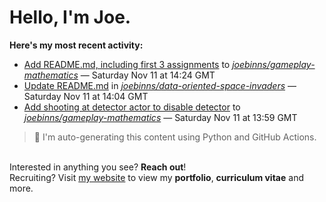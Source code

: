 # Hello, I'm Joe.
**Here's my most recent activity:**<br>
<!--activity_section_start-->
- [Add README.md, including first 3 assignments](https://github.com/joebinns/gameplay-mathematics/commit/4a61cabc63aa3f4795643c537f1edcac479dcefc) to [*joebinns/gameplay-mathematics*](https://github.com/joebinns/gameplay-mathematics) — Saturday Nov 11 at 14:24 GMT
- [Update README.md](https://github.com/joebinns/data-oriented-space-invaders/commit/9576488f409c0e7fbeaeed5e0626365a48bba497) in [*joebinns/data-oriented-space-invaders*](https://github.com/joebinns/data-oriented-space-invaders) — Saturday Nov 11 at 14:04 GMT
- [Add shooting at detector actor to disable detector](https://github.com/joebinns/gameplay-mathematics/commit/c7a4a86b397e6415b033c2772b367f533a389106) to [*joebinns/gameplay-mathematics*](https://github.com/joebinns/gameplay-mathematics) — Saturday Nov 11 at 13:59 GMT
<!--activity_section_end-->
> 🚀 I'm auto-generating this content using Python and GitHub Actions.

<br>Interested in anything you see? **Reach out**!<br>
Recruiting? Visit [my website](https://joebinns.com/) to view my **portfolio**, **curriculum vitae** and more.
